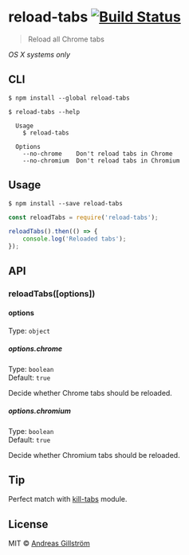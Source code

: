 # reload-tabs [![Build Status](https://travis-ci.org/gillstrom/reload-tabs.svg?branch=master)](https://travis-ci.org/gillstrom/reload-tabs)

> Reload all Chrome tabs

*OS X systems only*


## CLI

```
$ npm install --global reload-tabs
```

```
$ reload-tabs --help

  Usage
    $ reload-tabs

  Options
    --no-chrome    Don't reload tabs in Chrome
    --no-chromium  Don't reload tabs in Chromium
```


## Usage

```
$ npm install --save reload-tabs
```

```js
const reloadTabs = require('reload-tabs');

reloadTabs().then(() => {
	console.log('Reloaded tabs');
});
```


## API

### reloadTabs([options])

#### options

Type: `object`

##### options.chrome
 
Type: `boolean`  
Default: `true`

Decide whether Chrome tabs should be reloaded.

##### options.chromium
 
Type: `boolean`  
Default: `true`

Decide whether Chromium tabs should be reloaded.


## Tip

Perfect match with [kill-tabs](https://github.com/sindresorhus/kill-tabs) module.


## License

MIT © [Andreas Gillström](http://github.com/gillstrom)
